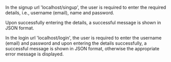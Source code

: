 In the signup url 'localhost/singup', the user is required to enter the required details, i.e., username (email), name and password.
<br>

Upon successfully entering the details, a successful message is shown in JSON format.
<br>

In the login url 'localhost/login', the user is required to enter the username (email) and password and upon entering the details successfully, a successful message is shown in JSON format, otherwise the appropriate error message is displayed.
<br>

